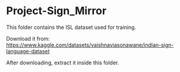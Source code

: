 # Project-Sign_Mirror

This folder contains the ISL dataset used for training.

Download it from: https://www.kaggle.com/datasets/vaishnaviasonawane/indian-sign-language-dataset

After downloading, extract it inside this folder.
